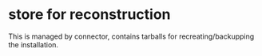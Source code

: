 # store for reconstruction

This is managed by connector, contains tarballs for
recreating/backupping the installation.
